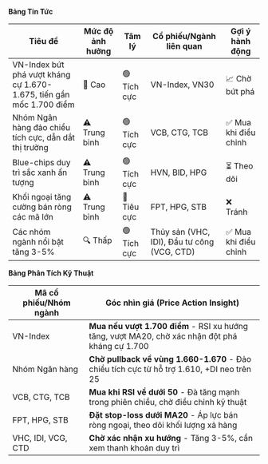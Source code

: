 **Bảng Tin Tức**

| Tiêu đề | Mức độ ảnh hưởng | Tâm lý | Cổ phiếu/Ngành liên quan | Gợi ý hành động |
|---------|------------------|--------|--------------------------|------------------|
| VN-Index bứt phá vượt kháng cự 1.670-1.675, tiến gần mốc 1.700 điểm | 🚨 Cao | 🟢 Tích cực | VN-Index, VN30 | 📈 Chờ bứt phá |
| Nhóm Ngân hàng đảo chiều tích cực, dẫn dắt thị trường | ⚠️ Trung bình | 🟢 Tích cực | VCB, CTG, TCB | ✅ Mua khi điều chỉnh |
| Blue-chips duy trì sắc xanh ấn tượng | ⚠️ Trung bình | 🟢 Tích cực | HVN, BID, HPG | ⏳ Theo dõi |
| Khối ngoại tăng cường bán ròng các mã lớn | ⚠️ Trung bình | 🔴 Tiêu cực | FPT, HPG, STB | ❌ Tránh |
| Các nhóm ngành nổi bật tăng 3-5% | 🔍 Thấp | 🟢 Tích cực | Thủy sản (VHC, IDI), Đầu tư công (VCG, CTD) | ✅ Mua khi điều chỉnh |

**Bảng Phân Tích Kỹ Thuật**

| Mã cổ phiếu/Nhóm ngành | Góc nhìn giá (Price Action Insight) |
|------------------------|-------------------------------------|
| VN-Index | **Mua nếu vượt 1.700 điểm** - RSI xu hướng tăng, vượt MA20, chờ xác nhận đột phá kháng cự 1.700 |
| Nhóm Ngân hàng | **Chờ pullback về vùng 1.660-1.670** - Đảo chiều tích cực từ hỗ trợ 1.610, +DI neo trên 25 |
| VCB, CTG, TCB | **Mua khi RSI về dưới 50** - Đà tăng mạnh trong phiên chiều, chờ điều chỉnh kỹ thuật |
| FPT, HPG, STB | **Đặt stop-loss dưới MA20** - Áp lực bán ròng ngoại, theo dõi khối lượng xả hàng |
| VHC, IDI, VCG, CTD | **Chờ xác nhận xu hướng** - Tăng 3-5%, cần xem thanh khoản duy trì |